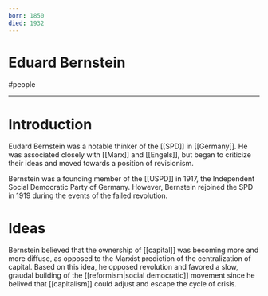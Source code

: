 ```yaml
---
born: 1850
died: 1932
---
```

# Eduard Bernstein
#people 

---
# Introduction
Eudard Bernstein was a notable thinker of the [[SPD]] in [[Germany]]. He was associated closely with [[Marx]] and [[Engels]], but began to criticize their ideas and moved towards a position of revisionism. 

Bernstein was a founding member of the [[USPD]] in 1917, the Independent Social Democratic Party of Germany. However, Bernstein rejoined the SPD in 1919 during the events of the failed revolution. 

# Ideas
Bernstein believed that the ownership of [[capital]] was becoming more and more diffuse, as opposed to the Marxist prediction of the centralization of capital. Based on this idea, he opposed revolution and favored a slow, graudal building of the [[reformism|social democratic]] movement since he belived that [[capitalism]] could adjust and escape the cycle of crisis.